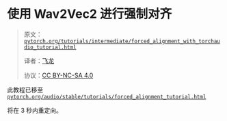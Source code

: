 # 使用 Wav2Vec2 进行强制对齐

> 原文：[`pytorch.org/tutorials/intermediate/forced_alignment_with_torchaudio_tutorial.html`](https://pytorch.org/tutorials/intermediate/forced_alignment_with_torchaudio_tutorial.html)
>
> 译者：[飞龙](https://github.com/wizardforcel)
>
> 协议：[CC BY-NC-SA 4.0](http://creativecommons.org/licenses/by-nc-sa/4.0/)

此教程已移至[`pytorch.org/audio/stable/tutorials/forced_alignment_tutorial.html`](https://pytorch.org/audio/stable/tutorials/forced_alignment_tutorial.html)

将在 3 秒内重定向。
